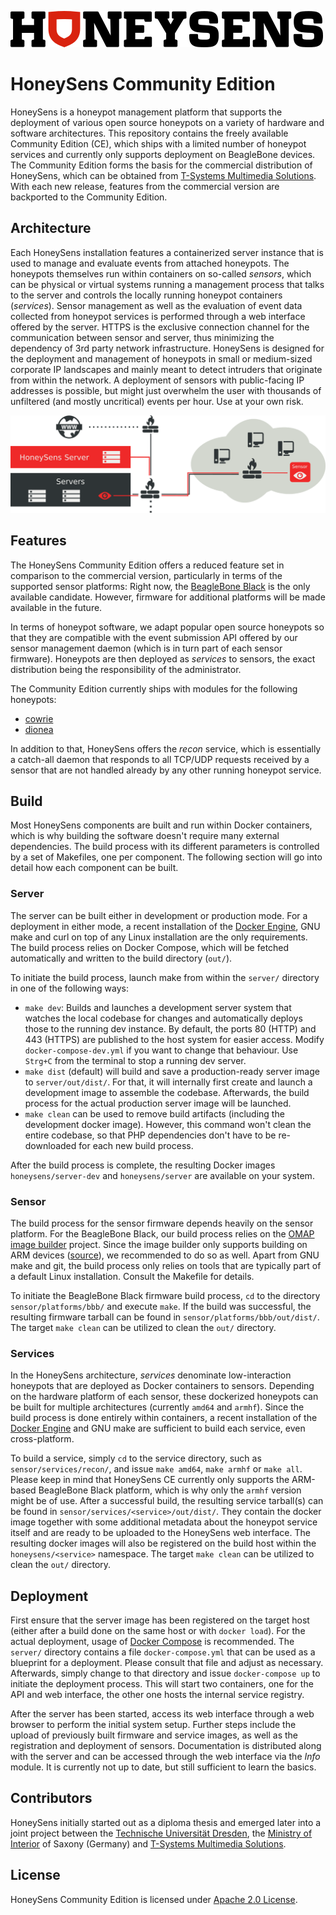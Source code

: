 ![HoneySens](logo.png?raw=true "HoneySens Logo")
# HoneySens Community Edition
HoneySens is a honeypot management platform that supports the deployment of various open source honeypots on a variety of hardware and software architectures. This repository contains the freely available Community Edition (CE), which ships with a limited number of honeypot services and currently only supports deployment on BeagleBone devices. The Community Edition forms the basis for the commercial distribution of HoneySens, which can be obtained from [T-Systems Multimedia Solutions](https://honeysens.de). With each new release, features from the commercial version are backported to the Community Edition.

## Architecture
Each HoneySens installation features a containerized server instance that is used to manage and evaluate events from attached honeypots. The honeypots themselves run within containers on so-called *sensors*, which can be physical or virtual systems running a management process that talks to the server and controls the locally running honeypot containers (*services*). Sensor management as well as the evaluation of event data collected from honeypot services is performed through a web interface offered by the server. HTTPS is the exclusive connection channel for the communication between sensor and server, thus minimizing the dependency of 3rd party network infrastructure. HoneySens is designed for the deployment and management of honeypots in small or medium-sized corporate IP landscapes and mainly meant to detect intruders that originate from within the network. A deployment of sensors with public-facing IP addresses is possible, but might just overwhelm the user with thousands of unfiltered (and mostly uncritical) events per hour. Use at your own risk.

![architecture](architecture.png?raw=true "HoneySens architecture")

## Features
The HoneySens Community Edition offers a reduced feature set in comparison to the commercial version, particularly in terms of the supported sensor platforms: Right now, the [BeagleBone Black](https://beagleboard.org/black) is the only available candidate. However, firmware for additional platforms will be made available in the future.

In terms of honeypot software, we adapt popular open source honeypots so that they are compatible with the event submission API offered by our sensor management daemon (which is in turn part of each sensor firmware). Honeypots are then deployed as *services* to sensors, the exact distribution being the responsibility of the administrator.

The Community Edition currently ships with modules for the following honeypots:
* [cowrie](https://github.com/cowrie/cowrie)
* [dionea](https://github.com/DinoTools/dionaea)

In addition to that, HoneySens offers the *recon* service, which is essentially a catch-all daemon that responds to all TCP/UDP requests received by a sensor that are not handled already by any other running honeypot service.

## Build
Most HoneySens components are built and run within Docker containers, which is why building the software doesn't require many external dependencies. The build process with its different parameters is controlled by a set of Makefiles, one per component. The following section will go into detail how each component can be built.

### Server
The server can be built either in development or production mode. For a deployment in either mode, a recent installation of the [Docker Engine](https://www.docker.com/products/docker-engine), GNU make and curl on top of any Linux installation are the only requirements. The build process relies on Docker Compose, which will be fetched automatically and written to the build directory (`out/`).

To initiate the build process, launch make from within the `server/` directory in one of the following ways:
* `make dev`: Builds and launches a development server system that watches the local codebase for changes and automatically deploys those to the running dev instance. By default, the ports 80 (HTTP) and 443 (HTTPS) are published to the host system for easier access. Modify `docker-compose-dev.yml` if you want to change that behaviour. Use `Strg+C` from the terminal to stop a running dev server.
* `make dist` (default) will build and save a production-ready server image to `server/out/dist/`. For that, it will internally first create and launch a development image to assemble the codebase. Afterwards, the build process for the actual production server image will be launched.
* `make clean` can be used to remove build artifacts (including the development docker image). However, this command won't clean the entire codebase, so that PHP dependencies don't have to be re-downloaded for each new build process.

After the build process is complete, the resulting Docker images `honeysens/server-dev` and `honeysens/server` are available on your system.

### Sensor
The build process for the sensor firmware depends heavily on the sensor platform. For the BeagleBone Black, our build process relies on the [OMAP image builder](https://github.com/RobertCNelson/omap-image-builder) project. Since the image builder only supports building on ARM devices ([source](https://github.com/RobertCNelson/omap-image-builder/issues/118)), we recommended to do so as well. Apart from GNU make and git, the build process only relies on tools that are typically part of a default Linux installation. Consult the Makefile for details.

To initiate the BeagleBone Black firmware build process, `cd` to the directory `sensor/platforms/bbb/` and execute `make`. If the build was successful, the resulting firmware tarball can be found in `sensor/platforms/bbb/out/dist/`. The target `make clean` can be utilized to clean the `out/` directory.

### Services
In the HoneySens architecture, *services* denominate low-interaction honeypots that are deployed as Docker containers to sensors. Depending on the hardware platform of each sensor, these dockerized honeypots can be built for multiple architectures (currently `amd64` and `armhf`). Since the build process is done entirely within containers, a recent installation of the [Docker Engine](https://www.docker.com/products/docker-engine) and GNU make are sufficient to build each service, even cross-platform.

To build a service, simply `cd` to the service directory, such as `sensor/services/recon/`, and issue `make amd64`, `make armhf` or `make all`. Please keep in mind that HoneySens CE currently only supports the ARM-based BeagleBone Black platform, which is why only the `armhf` version might be of use. After a successful build, the resulting service tarball(s) can be found in `sensor/services/<service>/out/dist/`. They contain the docker image together with some additional metadata about the honeypot service itself and are ready to be uploaded to the HoneySens web interface. The resulting docker images will also be registered on the build host within the `honeysens/<service>` namespace. The target `make clean` can be utilized to clean the `out/` directory.

## Deployment
First ensure that the server image has been registered on the target host (either after a build done on the same host or with `docker load`).  For the actual deployment, usage of [Docker Compose](https://docs.docker.com/compose/) is recommended. The `server/` directory contains a file `docker-compose.yml` that can be used as a blueprint for a deployment. Please consult that file and adjust as necessary. Afterwards, simply change to that directory and issue `docker-compose up` to initiate the deployment process. This will start two containers, one for the API and web interface, the other one hosts the internal service registry.

After the server has been started, access its web interface through a web browser to perform the initial system setup. Further steps include the upload of previously built firmware and service images, as well as the registration and deployment of sensors. Documentation is distributed along with the server and can be accessed through the web interface via the *Info* module. It is currently not up to date, but still sufficient to learn the basics.

## Contributors
HoneySens initially started out as a diploma thesis and emerged later into a joint project between the [Technische Universität Dresden](https://tu-dresden.de/), the [Ministry of Interior](http://www.smi.sachsen.de/) of Saxony (Germany) and [T-Systems Multimedia Solutions](https://www.t-systems-mms.com/).

## License
HoneySens Community Edition is licensed under [Apache 2.0 License](https://www.apache.org/licenses/LICENSE-2.0).
